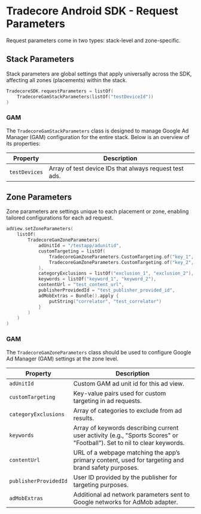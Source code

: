 # Tradecore Android SDK - Request Parameters

Request parameters come in two types: stack-level and zone-specific.

## Stack Parameters

Stack parameters are global settings that apply universally across the SDK, affecting all zones (placements) within the
stack.

```kotlin
TradecoreSDK.requestParameters = listOf(
    TradecoreGamStackParameters(listOf("testDeviceId"))
)
```

### GAM

The `TradecoreGamStackParameters` class is designed to manage Google Ad Manager (GAM) configuration for the
entire stack. Below is an overview of its properties:

| Property      | Description                                            |
|---------------|--------------------------------------------------------|
| `testDevices` | Array of test device IDs that always request test ads. |

## Zone Parameters

Zone parameters are settings unique to each placement or zone, enabling tailored configurations for each ad request.

```kotlin
adView.setZoneParameters(
    listOf(
        TradecoreGamZoneParameters(
            adUnitId = "/testapp/adunitid",
            customTargeting = listOf(
                TradecoreGamZoneParameters.CustomTargeting.of("key_1", "value_1"),
                TradecoreGamZoneParameters.CustomTargeting.of("key_2", listOf("array_1", "array_2")),
            ),
            categoryExclusions = listOf("exclusion_1", "exclusion_2"),
            keywords = listOf("keyword_1", "keyword_2"),
            contentUrl = "test_content_url",
            publisherProvidedId = "test_publisher_provided_id",
            adMobExtras = Bundle().apply {
                putString("correlator", "test_correlator")
            }
        )
    )
)
```

### GAM

The `TradecoreGamZoneParameters` class should be used to configure Google Ad Manager (GAM) settings at the zone
level.

| Property              | Description                                                                                                             |
|-----------------------|-------------------------------------------------------------------------------------------------------------------------|
| `adUnitId`            | Custom GAM ad unit id for this ad view.                                                                                 |
| `customTargeting`     | Key-value pairs used for custom targeting in ad requests.                                                               |
| `categoryExclusions`  | Array of categories to exclude from ad results.                                                                         |
| `keywords`            | Array of keywords describing current user activity (e.g., "Sports Scores" or "Football"). Set to nil to clear keywords. |
| `contentUrl`          | URL of a webpage matching the app’s primary content, used for targeting and brand safety purposes.                      |
| `publisherProvidedId` | User ID provided by the publisher for targeting purposes.                                                               |
| `adMobExtras`         | Additional ad network parameters sent to Google networks for AdMob adapter.                                             |